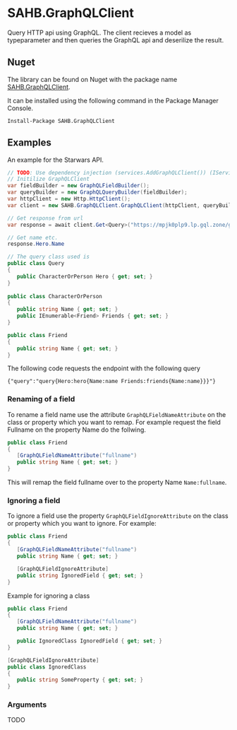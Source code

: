 # SAHB.GraphQLClient
Query HTTP api using GraphQL. The client recieves a model as typeparameter and then queries the GraphQL api and deserilize the result.

## Nuget
The library can be found on Nuget with the package name [SAHB.GraphQLClient](https://www.nuget.org/packages/SAHB.GraphQLClient/).

It can be installed using the following command in the Package Manager Console.

```
Install-Package SAHB.GraphQLClient
```

## Examples
An example for the Starwars API.

```csharp
// TODO: Use dependency injection (services.AddGraphQLClient()) (IServiceCollection)
// Initilize GraphQLClient
var fieldBuilder = new GraphQLFieldBuilder();
var queryBuilder = new GraphQLQueryBuilder(fieldBuilder);
var httpClient = new Http.HttpClient();
var client = new SAHB.GraphQLClient.GraphQLClient(httpClient, queryBuilder);

// Get response from url
var response = await client.Get<Query>("https://mpjk0plp9.lp.gql.zone/graphql");

// Get name etc.
response.Hero.Name

// The query class used is
public class Query
{
   public CharacterOrPerson Hero { get; set; }
}
        
public class CharacterOrPerson
{
   public string Name { get; set; }
   public IEnumerable<Friend> Friends { get; set; }
}

public class Friend
{
   public string Name { get; set; }
}
```

The following code requests the endpoint with the following query
```
{"query":"query{Hero:hero{Name:name Friends:friends{Name:name}}}"} 
```

### Renaming of a field
To rename a field name use the attribute ```GraphQLFieldNameAttribute``` on the class or property which you want to remap. For example request the field Fullname on the property Name do the follwing.
```csharp
public class Friend
{
   [GraphQLFieldNameAttribute("fullname")
   public string Name { get; set; }
}
```

This will remap the field fullname over to the property Name ```Name:fullname```.

### Ignoring a field
To ignore a field use the property ```GraphQLFieldIgnoreAttribute``` on the class or property which you want to ignore. For example:
```csharp
public class Friend
{
   [GraphQLFieldNameAttribute("fullname")
   public string Name { get; set; }

   [GraphQLFieldIgnoreAttribute]
   public string IgnoredField { get; set; }
}
```

Example for ignoring a class
```csharp
public class Friend
{
   [GraphQLFieldNameAttribute("fullname")
   public string Name { get; set; }

   public IgnoredClass IgnoredField { get; set; }
}

[GraphQLFieldIgnoreAttribute]
public class IgnoredClass
{
   public string SomeProperty { get; set; }
}
```

### Arguments
TODO
